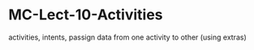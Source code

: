 # MC-Lect-10-Activities
activities, intents, passign data from one activity to other (using extras)

